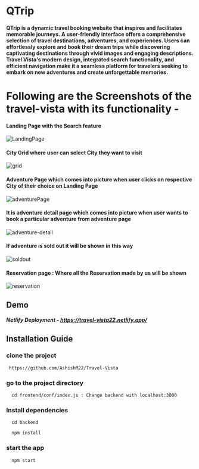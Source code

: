 # QTrip

#### QTrip is a dynamic travel booking website that inspires and facilitates memorable journeys. A user-friendly interface offers a comprehensive selection of travel destinations, adventures, and experiences. Users can effortlessly explore and book their dream trips while discovering captivating destinations through vivid images and engaging descriptions. Travel Vista's modern design, integrated search functionality, and efficient navigation make it a seamless platform for travelers seeking to embark on new adventures and create unforgettable memories.

# Following are the Screenshots of the travel-vista with its functionality -

#### Landing Page with the Search feature
![LandingPage](https://github.com/AshishM22/Travel-Vista/assets/99782102/de4bd718-ac2b-4fe5-a6c0-b249497b587f)



#### City Grid where user can select City they want to visit

![grid](https://github.com/AshishM22/Travel-Vista/assets/99782102/43c77f62-407e-4d32-b102-e798a69a9d5c)


#### Adventure Page which comes into picture when user clicks on respective City of their choice on Landing Page

![adventurePage](https://github.com/AshishM22/Travel-Vista/assets/99782102/dcde2da3-9498-47db-ac80-740e90a3b259)



#### It is adventure detail page which comes into picture when user wants to book a particular adventure from adventure page

![adventure-detail](https://github.com/AshishM22/Travel-Vista/assets/99782102/d76cec3c-f881-4df1-b7ec-5bebfe78a11a)


#### If adventure is sold out it will be shown in this way

![soldout](https://github.com/AshishM22/Travel-Vista/assets/99782102/91a1ad25-3a66-4b13-a3c8-a75861a943a7)


#### Reservation page : Where all the Reservation made by us will be shown

![reservation](https://github.com/AshishM22/Travel-Vista/assets/99782102/23d548f6-00cc-4160-be7c-a8a0023e6c26)



## Demo

##### Netlify Deployment - https://travel-vista22.netlify.app/

## Installation Guide

### clone the project

```
 https://github.com/AshishM22/Travel-Vista
```

### go to the project directory

```
  cd frontend/conf/index.js : Change backend with localhost:3000
```

### Install dependencies

```
  cd backend
```

```
  npm install
```
### start the app

```
  npm start
```

